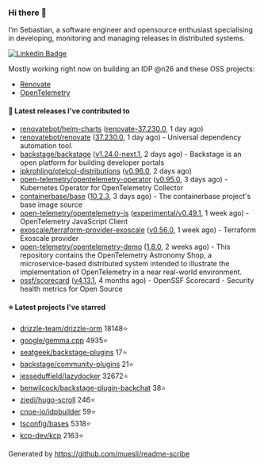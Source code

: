 ### Hi there 👋

I’m Sebastian, a software engineer and opensource enthusiast specialising in developing, monitoring and managing releases in distributed systems.    

[![Linkedin Badge](https://img.shields.io/badge/-LinkedIn-blue?style=flat&logo=Linkedin&logoColor=white&link=https://www.linkedin.com/in/sebastian-poxhofer/)](https://www.linkedin.com/in/sebastian-poxhofer/)

Mostly working right now on building an IDP @n26 and these OSS projects:
- [Renovate](https://github.com/renovatebot/renovate)
- [OpenTelemetry](https://github.com/open-telemetry)



#### 🚀 Latest releases I've contributed to

- [renovatebot/helm-charts](https://github.com/renovatebot/helm-charts) ([renovate-37.230.0](https://github.com/renovatebot/helm-charts/releases/tag/renovate-37.230.0), 1 day ago)
- [renovatebot/renovate](https://github.com/renovatebot/renovate) ([37.230.0](https://github.com/renovatebot/renovate/releases/tag/37.230.0), 1 day ago) - Universal dependency automation tool.
- [backstage/backstage](https://github.com/backstage/backstage) ([v1.24.0-next.1](https://github.com/backstage/backstage/releases/tag/v1.24.0-next.1), 2 days ago) - Backstage is an open platform for building developer portals
- [jpkrohling/otelcol-distributions](https://github.com/jpkrohling/otelcol-distributions) ([v0.96.0](https://github.com/jpkrohling/otelcol-distributions/releases/tag/v0.96.0), 2 days ago)
- [open-telemetry/opentelemetry-operator](https://github.com/open-telemetry/opentelemetry-operator) ([v0.95.0](https://github.com/open-telemetry/opentelemetry-operator/releases/tag/v0.95.0), 3 days ago) - Kubernetes Operator for OpenTelemetry Collector
- [containerbase/base](https://github.com/containerbase/base) ([10.2.3](https://github.com/containerbase/base/releases/tag/10.2.3), 3 days ago) - The containerbase project&#39;s base image source
- [open-telemetry/opentelemetry-js](https://github.com/open-telemetry/opentelemetry-js) ([experimental/v0.49.1](https://github.com/open-telemetry/opentelemetry-js/releases/tag/experimental/v0.49.1), 1 week ago) - OpenTelemetry JavaScript Client
- [exoscale/terraform-provider-exoscale](https://github.com/exoscale/terraform-provider-exoscale) ([v0.56.0](https://github.com/exoscale/terraform-provider-exoscale/releases/tag/v0.56.0), 1 week ago) - Terraform Exoscale provider
- [open-telemetry/opentelemetry-demo](https://github.com/open-telemetry/opentelemetry-demo) ([1.8.0](https://github.com/open-telemetry/opentelemetry-demo/releases/tag/1.8.0), 2 weeks ago) - This repository contains the OpenTelemetry Astronomy Shop, a microservice-based distributed system intended to illustrate the implementation of OpenTelemetry in a near real-world environment.
- [ossf/scorecard](https://github.com/ossf/scorecard) ([v4.13.1](https://github.com/ossf/scorecard/releases/tag/v4.13.1), 4 months ago) - OpenSSF Scorecard - Security health metrics for Open Source

#### ⭐ Latest projects I've starred

- [drizzle-team/drizzle-orm](https://github.com/drizzle-team/drizzle-orm) 18148⭐
- [google/gemma.cpp](https://github.com/google/gemma.cpp) 4935⭐
- [seatgeek/backstage-plugins](https://github.com/seatgeek/backstage-plugins) 17⭐
- [backstage/community-plugins](https://github.com/backstage/community-plugins) 21⭐
- [jesseduffield/lazydocker](https://github.com/jesseduffield/lazydocker) 32672⭐
- [benwilcock/backstage-plugin-backchat](https://github.com/benwilcock/backstage-plugin-backchat) 38⭐
- [zjedi/hugo-scroll](https://github.com/zjedi/hugo-scroll) 246⭐
- [cnoe-io/idpbuilder](https://github.com/cnoe-io/idpbuilder) 59⭐
- [tsconfig/bases](https://github.com/tsconfig/bases) 5318⭐
- [kcp-dev/kcp](https://github.com/kcp-dev/kcp) 2163⭐



Generated by https://github.com/muesli/readme-scribe
